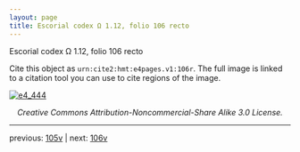 ```yaml
---
layout: page
title: Escorial codex Ω 1.12, folio 106 recto
---
```


Escorial codex Ω 1.12, folio 106 recto

Cite this object as `urn:cite2:hmt:e4pages.v1:106r`.  The full image is linked to a citation tool you can use to cite regions of the image.

[![e4_444](http://www.homermultitext.org/iipsrv?IIIF=/project/homer/pyramidal/deepzoom/hmt/e4img/2017a/e4_444.tif/full/800,/0/default.jpg)](http://www.homermultitext.org/ict2/?urn=urn:cite2:hmt:e4img.2017a:e4_444) 

<p style="text-align: center; font-style: italic;">Creative Commons Attribution-Noncommercial-Share Alike 3.0 License.</p>

---

previous: [105v](../105v/) | next: [106v](../106v/)